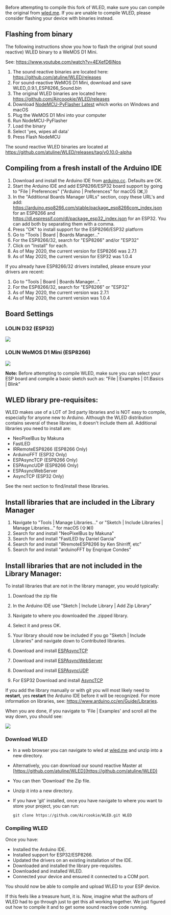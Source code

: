 Before attempting to compile this fork of WLED, make sure you can compile the original from [wled.me](http://wled.me). If you are unable to compile WLED, please consider flashing your device with binaries instead.


## Flashing from binary

The following instructions show you how to flash the original (not sound reactive) WLED binary to a WeMOS D1 Mini. 

See: https://www.youtube.com/watch?v=4EXefD6INos

1.  The sound reactive binaries are located here: https://github.com/atuline/WLED/releases
1.  For sound-reactive WeMOS D1 Mini, download and save WLED_0.9.1_ESP8266_Sound.bin
1.  The original WLED binaries are located here: https://github.com/Aircoookie/WLED/releases
1.  Download [NodeMCU-PyFlasher Latest](https://github.com/marcelstoer/nodemcu-pyflasher/releases) which works on Windows and macOS
1.  Plug the WeMOS D1 Mini into your computer
1.  Run NodeMCU-PyFlasher
1.  Load the binary
1.  Select 'yes, wipes all data'
1.  Press Flash NodeMCU

The sound reactive WLED binaries are located at https://github.com/atuline/WLED/releases/tag/v0.10.0-alpha


## Compiling from a fresh install of the Arduino IDE

1. Download and install the Arduino IDE from [arduino.cc](https://www.arduino.cc/en/Main/Software). Defaults are OK.
1. Start the Arduino IDE and add ESP8266/ESP32 board support by going to "File | Preferences" ("Arduino | Preferences" for macOS (⌘,))
1. In the "Additional Boards Manager URLs" section, copy these URL's and add: https://arduino.esp8266.com/stable/package_esp8266com_index.json for an ESP8266 and https://dl.espressif.com/dl/package_esp32_index.json for an ESP32. You can add both by separating them with a comma. 
1. Press "OK" to install support for the ESP8266/ESP32 platform
1. Go to "Tools | Board | Boards Manager..."
1. For the ESP8266/32, search for "ESP8266" and/or "ESP32"
1. Click on "Install" for each.
1. As of May 2020, the current version for ESP8266 was 2.7.1
1. As of May 2020, the current version for ESP32 was 1.0.4

If you already have ESP8266/32 drivers installed, please ensure your drivers are recent:

1. Go to "Tools | Board | Boards Manager...".
1. For the ESP8266/32, search for "ESP8266" or "ESP32"
1. As of May 2020, the current version was 2.7.1
1. As of May 2020, the current version was 1.0.4

## Board Settings

### LOLIN D32 (ESP32)
![](https://github.com/atuline/WLED/blob/assets/media/LOLIN_D32.png?raw=true)
### LOLIN WeMOS D1 Mini (ESP8266)
![](https://github.com/atuline/WLED/blob/assets/media/LOLIN_WeMOS_D1_Mini.png?raw=true)


**Note:** Before attempting to compile WLED, make sure you can select your ESP board and compile a basic sketch such as:
"File | Examples | 01.Basics | Blink"


## WLED library pre-requisites:

WLED makes use of a LOT of 3rd party libraries and is NOT easy to compile, especially for anyone new to Arduino. Although the WLED distribution contains several of these libraries, it doesn't include them all. Additional libraries you need to install are:

* NeoPixelBus by Makuna
* FastLED
* IRRemoteESP8266 (ESP8266 Only)
* ArduinoFFT (ESP32 Only)
* ESPAsyncTCP (ESP8266 Only)
* ESPAsyncUDP (ESP8266 Only)
* ESPAsyncWebServer
* AsyncTCP (ESP32 Only)


See the next section to find/install these libraries.

## Install libraries that are included in the Library Manager

1. Navigate to "Tools | Manage Libraries..." or "Sketch | Include Libraries | Manage Libraries..." for macOS (⇧⌘I)
1. Search for and install "NeoPixelBus by Makuna"
1. Search for and install "FastLED by Daniel Garcia"
1. Search for and install "IRremoteESP8266 by Ken Shirriff, etc"
1. Search for and install "arduinoFFT by Enqrique Condes"

## Install libraries that are not included in the Library Manager:

To install libraries that are not in the library manager, you would typically:

1. Download the zip file
1. In the Arduino IDE use "Sketch | Include Library | Add Zip Library"
1. Navigate to where you downloaded the .zipped library.
1. Select it and press OK.
1. Your library should now be included if you go "Sketch | Include Libraries" and navigate down to Contributed libraries.

1. Download and install [ESPAsyncTCP](https://github.com/me-no-dev/ESPAsyncTCP)
1. Download and install [ESPAsyncWebServer](https://github.com/me-no-dev/ESPAsyncWebServer)
1. Download and install [ESPAsyncUDP](https://github.com/me-no-dev/ESPAsyncUDP)
1. For ESP32 Download and install [AsyncTCP](https://github.com/me-no-dev/AsyncTCP)

If you add the library manually or with git you will most likely need to **restart**, yes **restart** the Arduino IDE before it will be recognized. For more information on libraries, see: https://www.arduino.cc/en/Guide/Libraries.

When you are done, if you navigate to 'File | Examples' and scroll all the way down, you should see:

![](https://github.com/atuline/WLED/blob/assets/media/examples.png?raw=true)

### Download WLED
* In a web browser you can navigate to wled at [wled.me](https://github.com/Aircoookie/WLED) and unzip into a new directory.
* Alternatively, you can download our sound reactive Master at [https://github.com/atuline/WLED](https://github.com/atuline/WLED)
* You can then 'Download' the Zip file.
* Unzip it into a new directory.
* If you have 'git' installed, once you have navigate to where you want to store your project, you can run:

    `git clone https://github.com/Aircookie/WLED.git WLED`

### Compiling WLED

Once you have:

* Installed the Arduino IDE.
* Installed support for ESP32/ESP8266.
* Updated the drivers on an existing installation of the IDE.
* Downloaded and installed the library pre-requisites.
* Downloaded and installed WLED.
* Connected your device and ensured it connected to a COM port.

You should now be able to compile and upload WLED to your ESP device.

If this feels like a treasure hunt, it is. Now, imagine what the authors of WLED had to go through just
to get this all working together. We just figured out how to compile it and to get some sound reactive code running.

